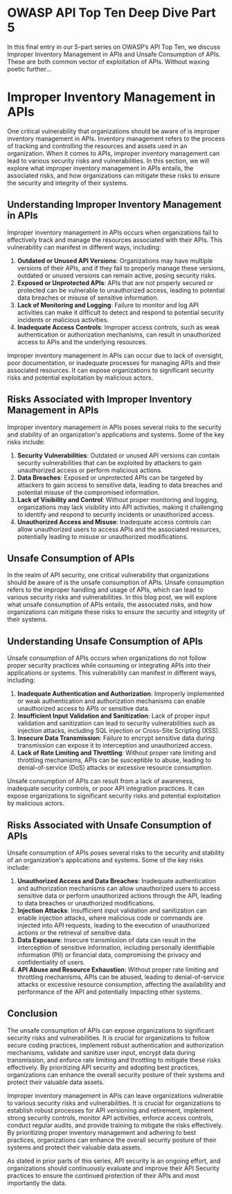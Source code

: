 # OWASP API Top Ten Deep Dive Part 5

In this final entry in our 5-part series on OWASP’s API Top Ten, we discuss Improper Inventory Management in APIs and Unsafe Consumption of APIs. These are both common vector of exploitation of APIs. Without waxing poetic further…

# Improper Inventory Management in APIs

One critical vulnerability that organizations should be aware of is improper inventory management in APIs. Inventory management refers to the process of tracking and controlling the resources and assets used in an organization. When it comes to APIs, improper inventory management can lead to various security risks and vulnerabilities. In this section, we will explore what improper inventory management in APIs entails, the associated risks, and how organizations can mitigate these risks to ensure the security and integrity of their systems.

## Understanding Improper Inventory Management in APIs

Improper inventory management in APIs occurs when organizations fail to effectively track and manage the resources associated with their APIs. This vulnerability can manifest in different ways, including:

1. **Outdated or Unused API Versions**: Organizations may have multiple versions of their APIs, and if they fail to properly manage these versions, outdated or unused versions can remain active, posing security risks.
2. **Exposed or Unprotected APIs**: APIs that are not properly secured or protected can be vulnerable to unauthorized access, leading to potential data breaches or misuse of sensitive information.
3. **Lack of Monitoring and Logging**: Failure to monitor and log API activities can make it difficult to detect and respond to potential security incidents or malicious activities.
4. **Inadequate Access Controls**: Improper access controls, such as weak authentication or authorization mechanisms, can result in unauthorized access to APIs and the underlying resources.

Improper inventory management in APIs can occur due to lack of oversight, poor documentation, or inadequate processes for managing APIs and their associated resources. It can expose organizations to significant security risks and potential exploitation by malicious actors.

## Risks Associated with Improper Inventory Management in APIs

Improper inventory management in APIs poses several risks to the security and stability of an organization's applications and systems. Some of the key risks include:

1. **Security Vulnerabilities**: Outdated or unused API versions can contain security vulnerabilities that can be exploited by attackers to gain unauthorized access or perform malicious actions.
2. **Data Breaches**: Exposed or unprotected APIs can be targeted by attackers to gain access to sensitive data, leading to data breaches and potential misuse of the compromised information.
3. **Lack of Visibility and Control**: Without proper monitoring and logging, organizations may lack visibility into API activities, making it challenging to identify and respond to security incidents or unauthorized access.
4. **Unauthorized Access and Misuse**: Inadequate access controls can allow unauthorized users to access APIs and the associated resources, potentially leading to misuse or unauthorized modifications.

## Unsafe Consumption of APIs

In the realm of API security, one critical vulnerability that organizations should be aware of is the unsafe consumption of APIs. Unsafe consumption refers to the improper handling and usage of APIs, which can lead to various security risks and vulnerabilities. In this blog post, we will explore what unsafe consumption of APIs entails, the associated risks, and how organizations can mitigate these risks to ensure the security and integrity of their systems.

## Understanding Unsafe Consumption of APIs

Unsafe consumption of APIs occurs when organizations do not follow proper security practices while consuming or integrating APIs into their applications or systems. This vulnerability can manifest in different ways, including:

1. **Inadequate Authentication and Authorization**: Improperly implemented or weak authentication and authorization mechanisms can enable unauthorized access to APIs or sensitive data.
2. **Insufficient Input Validation and Sanitization**: Lack of proper input validation and sanitization can lead to security vulnerabilities such as injection attacks, including SQL injection or Cross-Site Scripting (XSS).
3. **Insecure Data Transmission**: Failure to encrypt sensitive data during transmission can expose it to interception and unauthorized access.
4. **Lack of Rate Limiting and Throttling**: Without proper rate limiting and throttling mechanisms, APIs can be susceptible to abuse, leading to denial-of-service (DoS) attacks or excessive resource consumption.

Unsafe consumption of APIs can result from a lack of awareness, inadequate security controls, or poor API integration practices. It can expose organizations to significant security risks and potential exploitation by malicious actors.

## Risks Associated with Unsafe Consumption of APIs

Unsafe consumption of APIs poses several risks to the security and stability of an organization's applications and systems. Some of the key risks include:

1. **Unauthorized Access and Data Breaches**: Inadequate authentication and authorization mechanisms can allow unauthorized users to access sensitive data or perform unauthorized actions through the API, leading to data breaches or unauthorized modifications.
2. **Injection Attacks**: Insufficient input validation and sanitization can enable injection attacks, where malicious code or commands are injected into API requests, leading to the execution of unauthorized actions or the retrieval of sensitive data.
3. **Data Exposure**: Insecure transmission of data can result in the interception of sensitive information, including personally identifiable information (PII) or financial data, compromising the privacy and confidentiality of users.
4. **API Abuse and Resource Exhaustion**: Without proper rate limiting and throttling mechanisms, APIs can be abused, leading to denial-of-service attacks or excessive resource consumption, affecting the availability and performance of the API and potentially impacting other systems.

## Conclusion

The unsafe consumption of APIs can expose organizations to significant security risks and vulnerabilities. It is crucial for organizations to follow secure coding practices, implement robust authentication and authorization mechanisms, validate and sanitize user input, encrypt data during transmission, and enforce rate limiting and throttling to mitigate these risks effectively. By prioritizing API security and adopting best practices, organizations can enhance the overall security posture of their systems and protect their valuable data assets.

Improper inventory management in APIs can leave organizations vulnerable to various security risks and vulnerabilities. It is crucial for organizations to establish robust processes for API versioning and retirement, implement strong security controls, monitor API activities, enforce access controls, conduct regular audits, and provide training to mitigate the risks effectively. By prioritizing proper inventory management and adhering to best practices, organizations can enhance the overall security posture of their systems and protect their valuable data assets.

As stated in prior parts of this series, API security is an ongoing effort, and organizations should continuously evaluate and improve their API Security practices to ensure the continued protection of their APIs and most importantly the data.